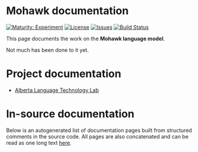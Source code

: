 # Mohawk documentation

[![Maturity: Experiment](https://img.shields.io/badge/Maturity-Experiment-black.svg)](https://giellalt.github.io/MaturityClassification.html)
[![License](https://img.shields.io/github/license/giellalt/lang-moh)](https://github.com/giellalt/lang-moh/blob/main/LICENSE)
[![Issues](https://img.shields.io/github/issues/giellalt/lang-moh)](https://github.com/giellalt/lang-moh/issues)
[![Build Status](https://divvun-tc.giellalt.org/api/github/v1/repository/giellalt/lang-moh/main/badge.svg)](https://github.com/giellalt/lang-moh/actions)

This page documents the work on the **Mohawk language model**.

Not much has been done to it yet.

# Project documentation

* [Alberta Language Technology Lab](http://altlab.artsrn.ualberta.ca/)

# In-source documentation

Below is an autogenerated list of documentation pages built from structured comments in the source code. All pages are also concatenated and can be read as one long text [here](moh.md).
